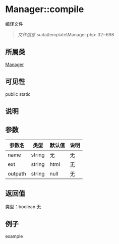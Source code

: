 # Manager::compile
编译文件
> *文件信息* suda\template\Manager.php: 32~698
## 所属类 

[Manager](../Manager.md)

## 可见性

  public  static
## 说明



## 参数

 
| 参数名 | 类型 | 默认值 | 说明 |
|--------|-----|-------|-------|
 | name |  string | 无 | 无 |
 | ext |  string | html | 无 |
 | outpath |  string | null | 无 |
## 返回值
 
类型：boolean
无
## 例子

example